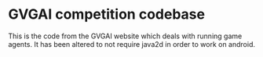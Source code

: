 # GVGAI competition codebase

This is the code from the GVGAI website which deals with running game agents. It has been altered to not require java2d in order to work on android.
